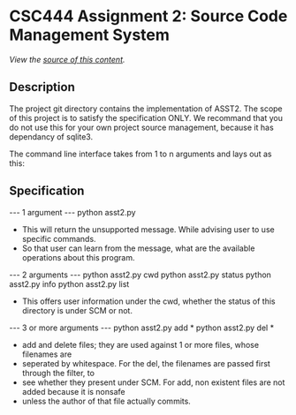 CSC444 Assignment 2: Source Code Management System
==============
*View the [source of this content](http://github.com/zhwzh308/csc444asst2).*

Description
-------------------------
The project git directory contains the implementation of ASST2.
The scope of this project is to satisfy the specification ONLY.
We recommand that you do not use this for your own project source management, because it has dependancy of sqlite3.

The command line interface takes from 1 to n arguments and lays out as this:

Specification
-------------------------
--- 1 argument ---
python asst2.py
- This will return the unsupported message. While advising user to use specific commands.
- So that user can learn from the message, what are the available operations about this program.

--- 2 arguments ---
python asst2.py cwd
python asst2.py status
python asst2.py info
python asst2.py list
- This offers user information under the cwd, whether the status of this directory is under SCM or not.

--- 3 or more arguments ---
python asst2.py add *
python asst2.py del *
- add and delete files; they are used against 1 or more files, whose filenames are
- seperated by whitespace. For the del, the filenames are passed first through the filter, to
- see whether they present under SCM. For add, non existent files are not added because it is nonsafe
- unless the author of that file actually commits.
